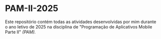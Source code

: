 # PAM-II-2025
Este repositório contém todas as atividades desenvolvidas por mim durante o ano letivo de 2025 na disciplina de "Programação de Aplicativos Mobile Parte II" *(PAM).*
